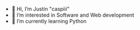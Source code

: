 - 👋 Hi, I’m Justin "caspiii"
- 👀 I’m interested in Software and Web development 
- 🌱 I’m currently learning Python


<!---
caspiii/caspiii is a ✨ special ✨ repository because its `README.md` (this file) appears on your GitHub profile.
You can click the Preview link to take a look at your changes.
--->

